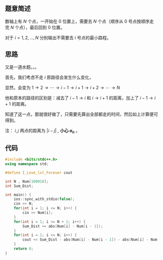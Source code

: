 ## 题意简述

数轴上有 $N$ 个点，一开始在 $0$ 位置上，需要去 $N$ 个点（顺序从 $0$ 号点按顺序走完 $N$ 个点），最后回到 $0$ 位置。

对于 $i=1, 2, \ldots, N$ 分别输出不需要去 i 号点的最小路程。

## 思路

又是一道水题。。。

首先，我们考虑不走 $i$ 原路径会发生什么变化，

显然，会变为 $1 \to 2 \to \cdots \to i-1 \to i + 1 \to i + 2 \to \cdots \to N$

他和原本的路径的区别是：减去了 $i - 1 \to i$ 和 $i \to i + 1$ 的距离，加上了 $i - 1 \to i+1$ 的距离。

知道了这一点，那就很好做了，只需要先算出全部都走的时间，然后如上计算便可得到。

注： $i , j$ 两点的距离为 $|i - j|$ , **小心 $a_n$** 。

## 代码

```cpp
#include <bits/stdc++.h>
using namespace std;

#define I_Love_lxl_Forever cout

int N , Num[100010];
int Sum_Dist;

int main() {
    ios::sync_with_stdio(false);
    cin >> N;
    for(int i = 1; i <= N; i++) {
        cin >> Num[i];
    }
    for(int i = 1; i <= N + 1; i++) {
        Sum_Dist += abs(Num[i] - Num[i - 1]);
    }
    for(int i = 1; i <= N; i++) {
        cout << Sum_Dist - abs(Num[i] - Num[i - 1]) - abs(Num[i] - Num[i + 1]) + abs(Num[i - 1] -Num[i + 1]) <<endl;
    }
    return 0;
}
```